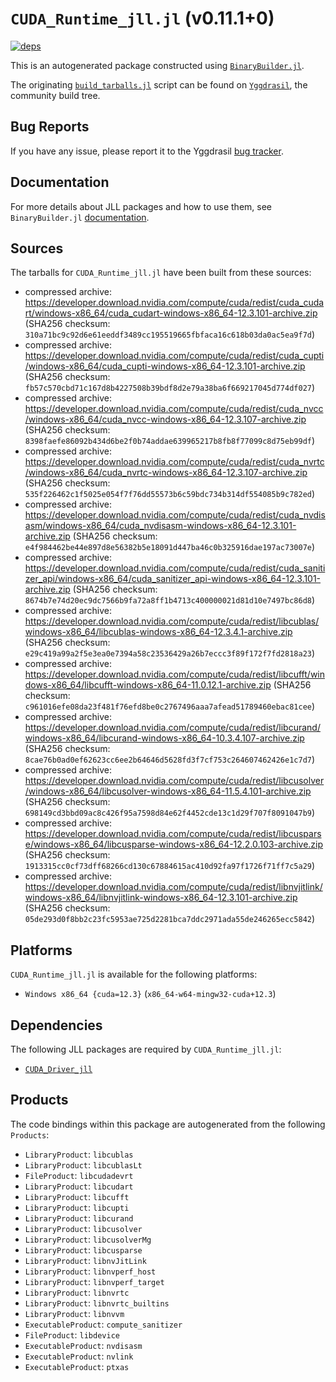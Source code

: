 # `CUDA_Runtime_jll.jl` (v0.11.1+0)

[![deps](https://juliahub.com/docs/CUDA_Runtime_jll/deps.svg)](https://juliahub.com/ui/Packages/CUDA_Runtime_jll/Hs50y?page=2)

This is an autogenerated package constructed using [`BinaryBuilder.jl`](https://github.com/JuliaPackaging/BinaryBuilder.jl).

The originating [`build_tarballs.jl`](https://github.com/JuliaPackaging/Yggdrasil/blob/3344f6b7e806249eb612dcd4dc6479d10b3e96ec/C/CUDA/CUDA_Runtime/build_tarballs.jl) script can be found on [`Yggdrasil`](https://github.com/JuliaPackaging/Yggdrasil/), the community build tree.

## Bug Reports

If you have any issue, please report it to the Yggdrasil [bug tracker](https://github.com/JuliaPackaging/Yggdrasil/issues).

## Documentation

For more details about JLL packages and how to use them, see `BinaryBuilder.jl` [documentation](https://docs.binarybuilder.org/stable/jll/).

## Sources

The tarballs for `CUDA_Runtime_jll.jl` have been built from these sources:

* compressed archive: https://developer.download.nvidia.com/compute/cuda/redist/cuda_cudart/windows-x86_64/cuda_cudart-windows-x86_64-12.3.101-archive.zip (SHA256 checksum: `310a71bc9c92d6e61eeddf3489cc195519665fbfaca16c618b03da0ac5ea9f7d`)
* compressed archive: https://developer.download.nvidia.com/compute/cuda/redist/cuda_cupti/windows-x86_64/cuda_cupti-windows-x86_64-12.3.101-archive.zip (SHA256 checksum: `fb57c570cbd71c167d8b4227508b39bdf8d2e79a38ba6f669217045d774df027`)
* compressed archive: https://developer.download.nvidia.com/compute/cuda/redist/cuda_nvcc/windows-x86_64/cuda_nvcc-windows-x86_64-12.3.107-archive.zip (SHA256 checksum: `8398faefe86092b434d6be2f0b74addae639965217b8fb8f77099c8d75eb99df`)
* compressed archive: https://developer.download.nvidia.com/compute/cuda/redist/cuda_nvrtc/windows-x86_64/cuda_nvrtc-windows-x86_64-12.3.107-archive.zip (SHA256 checksum: `535f226462c1f5025e054f7f76dd55573b6c59bdc734b314df554085b9c782ed`)
* compressed archive: https://developer.download.nvidia.com/compute/cuda/redist/cuda_nvdisasm/windows-x86_64/cuda_nvdisasm-windows-x86_64-12.3.101-archive.zip (SHA256 checksum: `e4f984462be44e897d8e56382b5e18091d447ba46c0b325916dae197ac73007e`)
* compressed archive: https://developer.download.nvidia.com/compute/cuda/redist/cuda_sanitizer_api/windows-x86_64/cuda_sanitizer_api-windows-x86_64-12.3.101-archive.zip (SHA256 checksum: `8674b7e74d20ec9dc7566b9fa72a8ff1b4713c400000021d81d10e7497bc86d8`)
* compressed archive: https://developer.download.nvidia.com/compute/cuda/redist/libcublas/windows-x86_64/libcublas-windows-x86_64-12.3.4.1-archive.zip (SHA256 checksum: `e29c419a99a2f5e3ea0e7394a58c23536429a26b7eccc3f89f172f7fd2818a23`)
* compressed archive: https://developer.download.nvidia.com/compute/cuda/redist/libcufft/windows-x86_64/libcufft-windows-x86_64-11.0.12.1-archive.zip (SHA256 checksum: `c961016efe08da23f481f76efd8be0c2767496aaa7afead51789460ebac81cee`)
* compressed archive: https://developer.download.nvidia.com/compute/cuda/redist/libcurand/windows-x86_64/libcurand-windows-x86_64-10.3.4.107-archive.zip (SHA256 checksum: `8cae76b0ad0ef62623cc6ee2b64646d5628fd3f7cf753c264607462426e1c7d7`)
* compressed archive: https://developer.download.nvidia.com/compute/cuda/redist/libcusolver/windows-x86_64/libcusolver-windows-x86_64-11.5.4.101-archive.zip (SHA256 checksum: `698149cd3bbd09ac8c426f95a7598d84e62f4452cde13c1d29f707f8091047b9`)
* compressed archive: https://developer.download.nvidia.com/compute/cuda/redist/libcusparse/windows-x86_64/libcusparse-windows-x86_64-12.2.0.103-archive.zip (SHA256 checksum: `1913315cc0cf73dff68266cd130c67884615ac410d92fa97f1726f71ff7c5a29`)
* compressed archive: https://developer.download.nvidia.com/compute/cuda/redist/libnvjitlink/windows-x86_64/libnvjitlink-windows-x86_64-12.3.101-archive.zip (SHA256 checksum: `05de293d0f8bb2c23fc5953ae725d2281bca7ddc2971ada55de246265ecc5842`)

## Platforms

`CUDA_Runtime_jll.jl` is available for the following platforms:

* `Windows x86_64 {cuda=12.3}` (`x86_64-w64-mingw32-cuda+12.3`)

## Dependencies

The following JLL packages are required by `CUDA_Runtime_jll.jl`:

* [`CUDA_Driver_jll`](https://github.com/JuliaBinaryWrappers/CUDA_Driver_jll.jl)

## Products

The code bindings within this package are autogenerated from the following `Products`:

* `LibraryProduct`: `libcublas`
* `LibraryProduct`: `libcublasLt`
* `FileProduct`: `libcudadevrt`
* `LibraryProduct`: `libcudart`
* `LibraryProduct`: `libcufft`
* `LibraryProduct`: `libcupti`
* `LibraryProduct`: `libcurand`
* `LibraryProduct`: `libcusolver`
* `LibraryProduct`: `libcusolverMg`
* `LibraryProduct`: `libcusparse`
* `LibraryProduct`: `libnvJitLink`
* `LibraryProduct`: `libnvperf_host`
* `LibraryProduct`: `libnvperf_target`
* `LibraryProduct`: `libnvrtc`
* `LibraryProduct`: `libnvrtc_builtins`
* `LibraryProduct`: `libnvvm`
* `ExecutableProduct`: `compute_sanitizer`
* `FileProduct`: `libdevice`
* `ExecutableProduct`: `nvdisasm`
* `ExecutableProduct`: `nvlink`
* `ExecutableProduct`: `ptxas`

